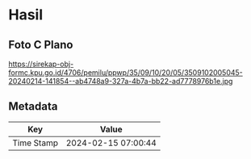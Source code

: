 # Hasil

## Foto C Plano

https://sirekap-obj-formc.kpu.go.id/4706/pemilu/ppwp/35/09/10/20/05/3509102005045-20240214-141854--ab4748a9-327a-4b7a-bb22-ad7778976b1e.jpg


## Metadata

| Key        | Value               |
| ---------- | ------------------- |
| Time Stamp | 2024-02-15 07:00:44 |



